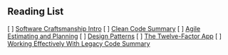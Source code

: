 ## Reading List

[ ] [Software Craftsmanship Intro](http://blog.cleancoder.com/uncle-bob/2011/01/17/software-craftsmanship-is-about.html)
[ ] [Clean Code Summary](https://gist.github.com/wojteklu/73c6914cc446146b8b533c0988cf8d29)
[ ] [Agile Estimating and Planning](https://www.amazon.com/Agile-Estimating-Planning-Mike-Cohn/dp/0131479415)
[ ] [Design Patterns](https://sourcemaking.com/design_patterns)
[ ] [The Twelve-Factor App](https://12factor.net/)
[ ] [Working Effectively With Legacy Code Summary](https://arnaudbrousseau.com/notes/working-efficiently-with-legacy-code.html)
